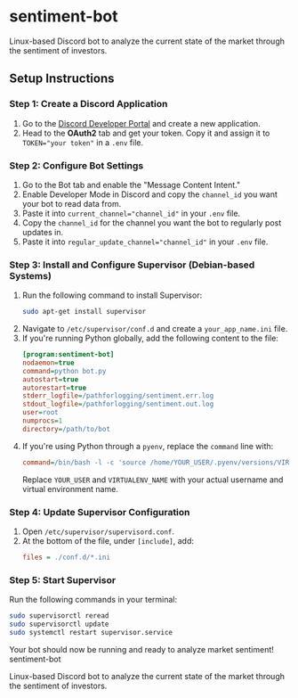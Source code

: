 # sentiment-bot

Linux-based Discord bot to analyze the current state of the market through the sentiment of investors.

## Setup Instructions

### Step 1: Create a Discord Application
1. Go to the [Discord Developer Portal](https://discord.com/developers/applications) and create a new application.
2. Head to the **OAuth2** tab and get your token. Copy it and assign it to `TOKEN="your token"` in a `.env` file.

### Step 2: Configure Bot Settings
1. Go to the Bot tab and enable the "Message Content Intent."
2. Enable Developer Mode in Discord and copy the `channel_id` you want your bot to read data from.
3. Paste it into `current_channel="channel_id"` in your `.env` file.
4. Copy the `channel_id` for the channel you want the bot to regularly post updates in.
5. Paste it into `regular_update_channel="channel_id"` in your `.env` file.

### Step 3: Install and Configure Supervisor (Debian-based Systems)
1. Run the following command to install Supervisor:
    ```bash
    sudo apt-get install supervisor
    ```
2. Navigate to `/etc/supervisor/conf.d` and create a `your_app_name.ini` file.
3. If you're running Python globally, add the following content to the file:
    ```ini
    [program:sentiment-bot]
    nodaemon=true
    command=python bot.py
    autostart=true
    autorestart=true
    stderr_logfile=/pathforlogging/sentiment.err.log
    stdout_logfile=/pathforlogging/sentiment.out.log
    user=root
    numprocs=1
    directory=/path/to/bot
    ```
4. If you're using Python through a `pyenv`, replace the `command` line with:
    ```ini
    command=/bin/bash -l -c 'source /home/YOUR_USER/.pyenv/versions/VIRTUALENV_NAME/bin/activate && python bot.py'
    ```
    Replace `YOUR_USER` and `VIRTUALENV_NAME` with your actual username and virtual environment name.

### Step 4: Update Supervisor Configuration
1. Open `/etc/supervisor/supervisord.conf`.
2. At the bottom of the file, under `[include]`, add:
    ```ini
    files = ./conf.d/*.ini
    ```

### Step 5: Start Supervisor
Run the following commands in your terminal:
```bash
sudo supervisorctl reread
sudo supervisorctl update
sudo systemctl restart supervisor.service
```

Your bot should now be running and ready to analyze market sentiment! sentiment-bot

Linux-based Discord bot to analyze the current state of the market through the sentiment of investors.

